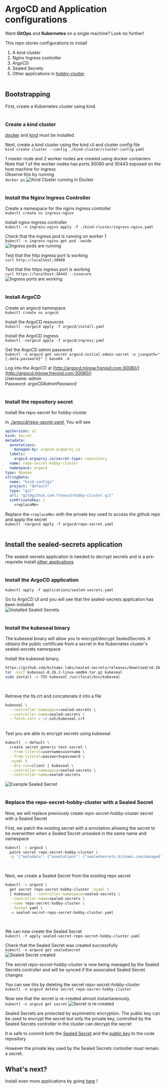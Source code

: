 # ArgoCD and Application configurations
Want __GitOps__ and __Kubernetes__ on a single machine? Look no further!

This repo stores configurations to install
1. A kind cluster
2. Nginx Ingress controller
3. ArgoCD
4. Sealed Secrets
5. Other applications in [hobby-cluster](https://github.com/frenoid/hobby-cluster)<br><br>

## Bootstrapping
First, create a Kubernetes cluster using kind. <br><br>

### Create a kind cluster
[docker](https://www.docker.com/) and [kind](https://kind.sigs.k8s.io/) must be installed.<br>

Next, create a kind cluster using the kind cli and cluster config file<br>
`kind create cluster --config ./kind-cluster/cluster-config.yaml`

1 master node and 2 worker nodes are created using docker containers<br>
Note that 1 of the worker nodes has ports 30080 and 30443 exposed on the host machine for ingress<br>
Observe this by running<br>
`docker ps`
![Kind Cluster running in Docker](./kind-cluster/images/docker-ps-output.png "1 master 2 worker")<br><br>

### Install the Nginx Ingress Controller
Create a namespace for the nginx ingress controller<br>
`kubectl create ns ingress-nginx`<br>

Install nginx-ingress controller<br>
`kubectl -n ingress-nginx apply -f ./kind-cluster/ingress-nginx.yaml`<br>

Check that the ingress pod is running on worker 1<br>
`kubectl -n ingress-nginx get pod -owide`<br>
![Ingress pods are running](./kind-cluster/images/ingress-pod-node-location.png "Ingress pods are running")<br>

Test that the http ingress port is working <br>
`curl http://localhost:30080`<br>

Test that the https ingress port is working <br>
`curl https://localhost:30443 --insecure` <br>
![Ingress ports are working](./kind-cluster/images/testing-ingress-ports.png "Ingress ports 30080 and 30443 are responding")<br><br>

### Install ArgoCD
Create an argocd namespace<br>
`kubectl create ns argocd`

Install the ArgoCD resources<br>
`kubectl -nargocd apply -f argocd/install.yaml`

Install the ArgoCD ingress<br>
`kubectl -nargocd apply -f argocd/ingress.yaml`

Get the ArgoCD admin password<br>
`kubectl -n argocd get secret argocd-initial-admin-secret -o jsonpath="{.data.password}" | base64 -d`<br>

Log into the ArgoCD at [http://argocd.mlnow.frenoid.com:30080/](http://argocd.mlnow.frenoid.com:30080/)<br>
Username: *admin*<br>
Password: *argoCDAdminPassword*<br><br>

### Install the repository secret
Install the repo-secret for hobby-cluster

In [./argocd/repo-secret.yaml](./argocd/repo-secret.yaml), You will see <br>

```yaml
apiVersion: v1
kind: Secret
metadata:
  annotations:
    managed-by: argocd.argoproj.io
  labels:
    argocd.argoproj.io/secret-type: repository
  name: repo-secret-hobby-cluster
  namespace: argocd
type: Opaque
stringData:
  name: "kind-configs"
  project: "default"
  type: "git"
  url: "git@github.com:frenoid/hobby-cluster.git"
  sshPrivateKey: |
    <replaceMe>
```

Replace the `<replaceMe>` with the private key used to access the github repo and apply the secret <br>
`kubectl -nargocd apply -f argocd/repo-secret.yaml`<br><br>

## Install the sealed-secrets application
The sealed-secrets application is needed to decrypt secrets and is a pre-requisite install [other applications](/argocd-configs/applications/)<br><br>

### Install the ArgoCD application
`kubectl apply -f applications/sealed-secrets.yaml`<br>

Go to ArgoCD UI and you will see that the sealed-secrets application has been installed<br>
![Installed Sealed Secrets](./argocd/images/sealed-secrets-argocd-ui.png "ArgoCD UI showing Sealed Secrets installed")<br><br>

### Install the kubeseal binary
The kubeseal binary will allow you to encrypt/decrypt SealedSecrets. It obtains the public certificate from a secret in the Kubernetes cluster's sealed-secrets namespace<br>

Install the kubeseal binary.<br>
```sh
https://github.com/bitnami-labs/sealed-secrets/releases/download/v0.26.2/kubeseal-0.26.2-linux-amd64.tar.gz
tar -xvzf kubeseal-0.26.2-linux-amd64.tar.gz kubeseal
sudo install -m 755 kubeseal /usr/local/bin/kubeseal
```
<br>

Retrieve the tls.crt and concatenate it into a file<br>
```bash
kubeseal \
  --controller-namespace=sealed-secrets \
  --controller-name=sealed-secrets \
  --fetch-cert > ~/.ssh/kubeseal.crt
```
<br>
Test you are able to encrypt secrets using kubeseal<br>

```bash
kubectl -n default \
  create secret generic test-secret \
  --from-literal=username=username \
  --from-literal=password=password \
  -oyaml \
  --dry-run=client | kubeseal \
  --controller-namespace=sealed-secrets \
  --controller-name=sealed-secrets
```

![Example Sealed Secret](./argocd/images/example-sealed-secret.png "Example Sealed Secret")<br><br>

### Replace the repo-secret-hobby-cluster with a Sealed Secret
Now, we will replace previously create *repo-secret-hobby-cluster* secret with a Sealed Secret<br>

First, we patch the existing secret with a annotation allowing the secret to be overwritten when a Sealed Secret unsealed in the same name and namespace<br>
```bash
kubectl -n argocd \
  patch secret repo-secret-hobby-cluster \
  -p '{"metadata": {"annotations": {"sealedsecrets.bitnami.com/managed": "true"}}}
```
<br>

Next, we create a Sealed Secret from the existing repo secret<br>
```bash
kubectl -n argocd \
  get secret repo-secret-hobby-cluster -oyaml \
  | kubeseal --controller-namespace=sealed-secrets \
  --controller-name=sealed-secrets \
  --name repo-secret-hobby-cluster \
  --format yaml \
  -w sealed-secret-repo-secret-hobby-cluster.yaml
```
<br>

We can now create the Sealed Secret<br>
`kubectl -f apply sealed-secret-repo-secret-hobby-cluster.yaml`<br>

Check that the Sealed Secret was created successfully<br>
`kubectl -n argocd get sealedsecret`<br>
![Sealed Secret created](./argocd/images/created-sealed-secret.png "Sealed Secret successfully created")<br>

The secret *repo-secret-hobby-cluster* is now being managed by the Sealed Secrets controller and will be synced if the associated Sealed Secret changes<br>

You can see this by deleting the secret *repo-secret-hobby-cluster*<br>
`kubectl -n argocd delete secret repo-secret-hobby-cluster`<br>

Now see that the secret is re-created almost instantaneously.<br>
`kubectl -n argocd get secret`
![Secret is re-created](./argocd/images/secret-recreated.png "Secret successfully re-created")<br>

Sealed Secrets are protected by asymmetric encryption. The public key can be used to encrypt the secret but only the private key, controlled by the Sealed Secrets controller in the cluster can decrypt the secret<br>

It is safe to commit both the [Sealed Secret](/argocd-configs/argocd/sealed-secret-repo-secret-hobby-cluster.yaml) and the [public key](/argocd-configs/argocd/kubeseal.crt) to the code repository

However the private key used by the Sealed Secrets controller must remain a secret.

## What's next?
Install even more applications by going [here](/argocd-configs/applications/) !
